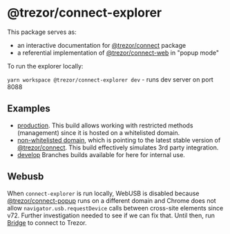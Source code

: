 # @trezor/connect-explorer

This package serves as:

-   an interactive documentation for [@trezor/connect](../connect) package
-   a referential implementation of [@trezor/connect-web](../connect-web) in "popup mode"

To run the explorer locally:

`yarn workspace @trezor/connect-explorer dev` - runs dev server on port 8088

## Examples

-   [production](https://connect.trezor.io/9/). This build allows working with restricted methods (management) since it is hosted on a whitelisted domain.
-   [non-whitelisted domain](https://trezor.github.io/trezor-suite/connect-explorer), which is pointing to the latest stable version of [@trezor/connect](../connect). This build effectively simulates 3rd party integration.
-   [develop](https://suite.corp.sldev.cz/connect-explorer/develop) Branches builds available for here for internal use.

## Webusb

When `connect-explorer` is run locally, WebUSB is disabled because [@trezor/connect-popup](../connect-popup) runs on a different domain and Chrome does not allow `navigator.usb.requestDevice` calls between cross-site elements since v72. Further investigation needed to see if we can fix that. Until then, run [Bridge](https://suite.trezor.io/web/bridge/) to connect to Trezor.
